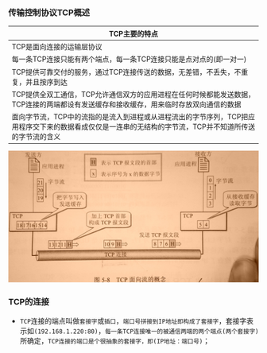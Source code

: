 ### 传输控制协议TCP概述

|TCP主要的特点|
|------|
|TCP是面向连接的运输层协议|
|每一条TCP连接只能有两个端点，每一条TCP连接只能是点对点的(即一对一)|
|TCP提供可靠交付的服务，通过TCP连接传送的数据，无差错，不丢失，不重复，并且按序到达|
|TCP提供全双工通信，TCP允许通信双方的应用进程在任何时候都能发送数据，TCP连接的两端都设有发送缓存和接收缓存，用来临时存放双向通信的数据|
|面向字节流，TCP中的流指的是流入到进程或从进程流出的字节序列，TCP把应用程序交下来的数据看成仅仅是一连串的无结构的字节流，TCP并不知道所传送的字节流的含义|

![image](https://github.com/ningbaoqi/ComputerNetWork/blob/master/gif/pic-91.jpg) 

### TCP的连接

+ `TCP`连接的端点叫做`套接字`或`插口`，`端口号拼接到IP地址即构成了套接字`，套接字表示如`(192.168.1.220:80)`，`每一条TCP连接唯一的被通信两端的两个端点(两个套接字)`所确定，`TCP连接的端口是个很抽象的套接字，即(IP地址：端口号)`；
